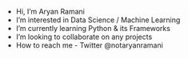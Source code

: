 - Hi, I’m Aryan Ramani
- I’m interested in Data Science / Machine Learning
- I’m currently learning Python & its Frameworks
- I’m looking to collaborate on any projects 
- How to reach me - Twitter @notaryanramani

<!---
NotAryanRamani/NotAryanRamani is a ✨ special ✨ repository because its `README.md` (this file) appears on your GitHub profile.
You can click the Preview link to take a look at your changes.
--->
